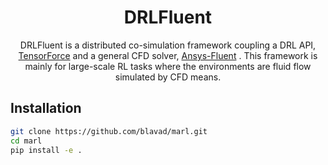 <div align="center">
<!-- Title: -->
  <h1>DRLFluent</h1>

DRLFluent is a distributed co-simulation framework coupling a DRL API, <a href="https://github.com/tensorforce/tensorforce">TensorForce</a> and a general CFD solver, <a href="https://www.ansys.com/products/fluids/ansys-fluent">Ansys-Fluent</a> . This framework is mainly for large-scale RL tasks where the environments are fluid flow simulated by CFD means.
</div>

## Installation

```bash
git clone https://github.com/blavad/marl.git
cd marl
pip install -e .
```
